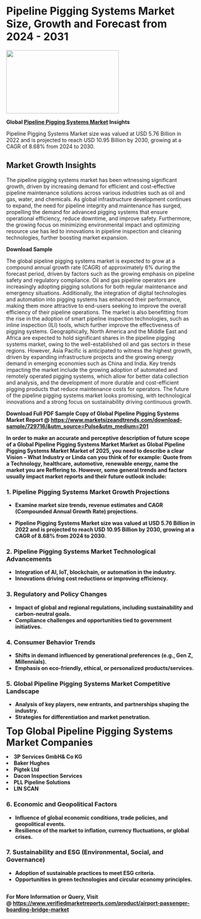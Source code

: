 <H1>Pipeline Pigging Systems Market Size, Growth and Forecast from 2024 - 2031</H1><img class="aligncenter size-medium wp-image-584254" src="https://thirdeyenews.in/wp-content/uploads/2024/09/Global-Market-Research-300x168.jpeg" alt="" width="300" height="168" /><p><strong>Global&nbsp;<a href="https://www.marketsizeandtrends.com/download-sample/729716/&amp;utm_source=Pulse&amp;utm_medium=201">Pipeline Pigging Systems Market</a> Insights</strong></p><p>Pipeline Pigging Systems Market size was valued at USD 5.76 Billion in 2022 and is projected to reach USD 10.95 Billion by 2030, growing at a CAGR of 8.68% from 2024 to 2030.</p><p><h2>Market Growth Insights</h2> <p>The pipeline pigging systems market has been witnessing significant growth, driven by increasing demand for efficient and cost-effective pipeline maintenance solutions across various industries such as oil and gas, water, and chemicals. As global infrastructure development continues to expand, the need for pipeline integrity and maintenance has surged, propelling the demand for advanced pigging systems that ensure operational efficiency, reduce downtime, and improve safety. Furthermore, the growing focus on minimizing environmental impact and optimizing resource use has led to innovations in pipeline inspection and cleaning technologies, further boosting market expansion.</p> <p><strong>Download Sample</strong></p> <p>The global pipeline pigging systems market is expected to grow at a compound annual growth rate (CAGR) of approximately 6% during the forecast period, driven by factors such as the growing emphasis on pipeline safety and regulatory compliance. Oil and gas pipeline operators are increasingly adopting pigging solutions for both regular maintenance and emergency situations. Additionally, the integration of digital technologies and automation into pigging systems has enhanced their performance, making them more attractive to end-users seeking to improve the overall efficiency of their pipeline operations. The market is also benefitting from the rise in the adoption of smart pipeline inspection technologies, such as inline inspection (ILI) tools, which further improve the effectiveness of pigging systems. Geographically, North America and the Middle East and Africa are expected to hold significant shares in the pipeline pigging systems market, owing to the well-established oil and gas sectors in these regions. However, Asia Pacific is anticipated to witness the highest growth, driven by expanding infrastructure projects and the growing energy demand in emerging economies such as China and India. Key trends impacting the market include the growing adoption of automated and remotely operated pigging systems, which allow for better data collection and analysis, and the development of more durable and cost-efficient pigging products that reduce maintenance costs for operators. The future of the pipeline pigging systems market looks promising, with technological innovations and a strong focus on sustainability driving continuous growth. <p><strong></p><p><span class=""><strong>Download Full PDF Sample Copy of Global Pipeline Pigging Systems Market Report</strong> @ <a href="https://www.marketsizeandtrends.com/download-sample/729716/&amp;utm_source=Pulse&amp;utm_medium=201" target="_blank">https://www.marketsizeandtrends.com/download-sample/729716/&amp;utm_source=Pulse&amp;utm_medium=201</a></span></p><p>In order to make an accurate and perceptive description of future scope of a Global&nbsp;Pipeline Pigging Systems Market Market as Global&nbsp;Pipeline Pigging Systems Market Market of 2025, you need to describe a clear Vision &ndash; What Industry or Linda can you think of for example: Quote from a Technology, healthcare, automotive, renewable energy, name the market you are Reffering to. However, some general trends and factors usually impact market reports and their future outlook include:</p><h3>1.&nbsp;<strong>Pipeline Pigging Systems Market Growth Projections</strong></h3><ul><li>Examine market size trends, revenue estimates and CAGR (Compounded Annual Growth Rate) projections.</li><li><p>Pipeline Pigging Systems Market size was valued at USD 5.76 Billion in 2022 and is projected to reach USD 10.95 Billion by 2030, growing at a CAGR of 8.68% from 2024 to 2030.</p></li></ul><h3>2.&nbsp;<strong>Pipeline Pigging Systems Market Technological Advancements</strong></h3><ul><li>Integration of AI, IoT, blockchain, or automation in the industry.</li><li>Innovations driving cost reductions or improving efficiency.</li></ul><h3>3.&nbsp;<strong>Regulatory and Policy Changes</strong></h3><ul><li>Impact of global and regional regulations, including sustainability and carbon-neutral goals.</li><li>Compliance challenges and opportunities tied to government initiatives.</li></ul><h3>4.&nbsp;<strong>Consumer Behavior Trends</strong></h3><ul><li>Shifts in demand influenced by generational preferences (e.g., Gen Z, Millennials).</li><li>Emphasis on eco-friendly, ethical, or personalized products/services.</li></ul><h3>5.&nbsp;<strong>Global Pipeline Pigging Systems Market Competitive Landscape</strong></h3><ul><li>Analysis of key players, new entrants, and partnerships shaping the industry.</li><li>Strategies for differentiation and market penetration.</li></ul><p data-pm-slice="1 1 []"><span style="color: inherit; font-family: inherit; font-size: 25px;">Top Global Pipeline Pigging Systems Market Companies</span></p><div class="" data-test-id=""><p><li>3P Services GmbH& Co KG</li><li> Baker Hughes</li><li> Pigtek Ltd</li><li> Dacon Inspection Services</li><li> PLL Pipeline Solutions</li><li> LIN SCAN</li></p></div><h3>6.&nbsp;<strong>Economic and Geopolitical Factors</strong></h3><ul><li>Influence of global economic conditions, trade policies, and geopolitical events.</li><li>Resilience of the market to inflation, currency fluctuations, or global crises.</li></ul><h3>7.&nbsp;<strong>Sustainability and ESG (Environmental, Social, and Governance)</strong></h3><ul><li>Adoption of sustainable practices to meet ESG criteria.</li><li>Opportunities in green technologies and circular economy principles.</li></ul><h2><strong style="font-size: 14px;">For More Information or Query, Visit @&nbsp;</strong><a style="background-color: #ffffff; font-size: 14px;" href="https://www.marketsizeandtrends.com/report/pipeline-pigging-systems-market/" target="_blank">https://www.verifiedmarketreports.com/product/airport-passenger-boarding-bridge-market</a></h2>
